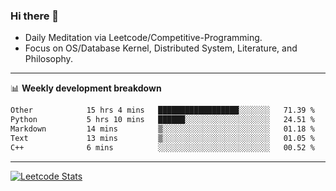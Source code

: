 ### Hi there 👋
* Daily Meditation via Leetcode/Competitive-Programming.
* Focus on OS/Database Kernel, Distributed System, Literature, and Philosophy.

-------

📊 **Weekly development breakdown**
<!--START_SECTION:waka-->

```txt
Other            15 hrs 4 mins   ██████████████████░░░░░░░   71.39 %
Python           5 hrs 10 mins   ██████░░░░░░░░░░░░░░░░░░░   24.51 %
Markdown         14 mins         ▒░░░░░░░░░░░░░░░░░░░░░░░░   01.18 %
Text             13 mins         ▒░░░░░░░░░░░░░░░░░░░░░░░░   01.05 %
C++              6 mins          ░░░░░░░░░░░░░░░░░░░░░░░░░   00.52 %
```

<!--END_SECTION:waka-->

-------

[![Leetcode Stats](https://leetcard.jacoblin.cool/hzhang413?font=Fira+Mono)](https://leetcode.com/fxrc)
<!-- ![image](./cyberpunk-ghost-in-the-shell.gif)
![image](./gis-archive.png) -->
